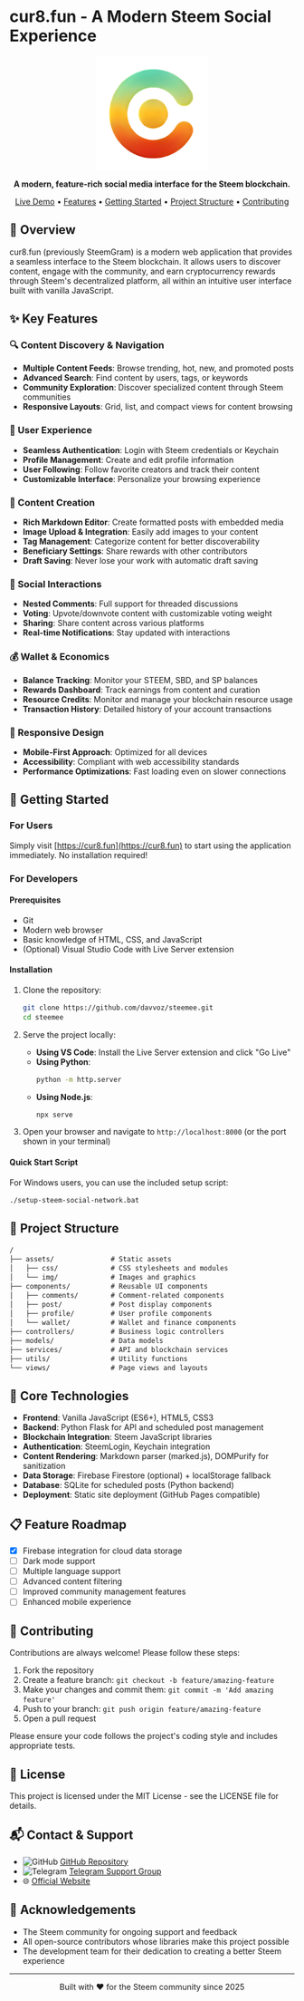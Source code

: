 # cur8.fun - A Modern Steem Social Experience

<p align="center">
  <img src="./assets/img/logo_tra.png" alt="cur8.fun Logo" width="200">
</p>

<p align="center">
  <strong>A modern, feature-rich social media interface for the Steem blockchain.</strong>
</p>

<p align="center">
  <a href="https://cur8.fun">Live Demo</a> •
  <a href="#key-features">Features</a> •
  <a href="#getting-started">Getting Started</a> •
  <a href="#project-structure">Project Structure</a> •
  <a href="#contributing">Contributing</a>
</p>

## 📖 Overview

cur8.fun (previously SteemGram) is a modern web application that provides a seamless interface to the Steem blockchain. It allows users to discover content, engage with the community, and earn cryptocurrency rewards through Steem's decentralized platform, all within an intuitive user interface built with vanilla JavaScript.

## ✨ Key Features

### 🔍 Content Discovery & Navigation
- **Multiple Content Feeds**: Browse trending, hot, new, and promoted posts
- **Advanced Search**: Find content by users, tags, or keywords
- **Community Exploration**: Discover specialized content through Steem communities
- **Responsive Layouts**: Grid, list, and compact views for content browsing

### 👤 User Experience
- **Seamless Authentication**: Login with Steem credentials or Keychain
- **Profile Management**: Create and edit profile information
- **User Following**: Follow favorite creators and track their content
- **Customizable Interface**: Personalize your browsing experience

### 📝 Content Creation
- **Rich Markdown Editor**: Create formatted posts with embedded media
- **Image Upload & Integration**: Easily add images to your content
- **Tag Management**: Categorize content for better discoverability
- **Beneficiary Settings**: Share rewards with other contributors
- **Draft Saving**: Never lose your work with automatic draft saving

### 💬 Social Interactions
- **Nested Comments**: Full support for threaded discussions
- **Voting**: Upvote/downvote content with customizable voting weight
- **Sharing**: Share content across various platforms
- **Real-time Notifications**: Stay updated with interactions

### 💰 Wallet & Economics
- **Balance Tracking**: Monitor your STEEM, SBD, and SP balances
- **Rewards Dashboard**: Track earnings from content and curation
- **Resource Credits**: Monitor and manage your blockchain resource usage
- **Transaction History**: Detailed history of your account transactions

### 📱 Responsive Design
- **Mobile-First Approach**: Optimized for all devices
- **Accessibility**: Compliant with web accessibility standards
- **Performance Optimizations**: Fast loading even on slower connections

## 🚀 Getting Started

### For Users

Simply visit [https://cur8.fun](https://cur8.fun) to start using the application immediately. No installation required!

### For Developers

#### Prerequisites
- Git
- Modern web browser
- Basic knowledge of HTML, CSS, and JavaScript
- (Optional) Visual Studio Code with Live Server extension

#### Installation

1. Clone the repository:
   ```bash
   git clone https://github.com/davvoz/steemee.git
   cd steemee
   ```

2. Serve the project locally:
   - **Using VS Code**: Install the Live Server extension and click "Go Live"
   - **Using Python**:
     ```bash
     python -m http.server
     ```
   - **Using Node.js**:
     ```bash
     npx serve
     ```

3. Open your browser and navigate to `http://localhost:8000` (or the port shown in your terminal)

#### Quick Start Script
For Windows users, you can use the included setup script:
```bash
./setup-steem-social-network.bat
```

## 🔧 Project Structure

```
/
├── assets/              # Static assets
│   ├── css/             # CSS stylesheets and modules
│   └── img/             # Images and graphics
├── components/          # Reusable UI components
│   ├── comments/        # Comment-related components
│   ├── post/            # Post display components
│   ├── profile/         # User profile components
│   └── wallet/          # Wallet and finance components
├── controllers/         # Business logic controllers
├── models/              # Data models
├── services/            # API and blockchain services
├── utils/               # Utility functions
└── views/               # Page views and layouts
```

## 🧩 Core Technologies

- **Frontend**: Vanilla JavaScript (ES6+), HTML5, CSS3
- **Backend**: Python Flask for API and scheduled post management
- **Blockchain Integration**: Steem JavaScript libraries
- **Authentication**: SteemLogin, Keychain integration
- **Content Rendering**: Markdown parser (marked.js), DOMPurify for sanitization
- **Data Storage**: Firebase Firestore (optional) + localStorage fallback
- **Database**: SQLite for scheduled posts (Python backend)
- **Deployment**: Static site deployment (GitHub Pages compatible)

## 📋 Feature Roadmap

- [x] Firebase integration for cloud data storage
- [ ] Dark mode support
- [ ] Multiple language support
- [ ] Advanced content filtering
- [ ] Improved community management features
- [ ] Enhanced mobile experience

## 👥 Contributing

Contributions are always welcome! Please follow these steps:

1. Fork the repository
2. Create a feature branch: `git checkout -b feature/amazing-feature`
3. Make your changes and commit them: `git commit -m 'Add amazing feature'`
4. Push to your branch: `git push origin feature/amazing-feature`
5. Open a pull request

Please ensure your code follows the project's coding style and includes appropriate tests.

## 📝 License

This project is licensed under the MIT License - see the LICENSE file for details.

## 📬 Contact & Support

- <img src="https://github.githubassets.com/images/modules/logos_page/GitHub-Mark.png" height="16" width="16" alt="GitHub"> [GitHub Repository](https://github.com/davvoz/steemee)
- <img src="https://telegram.org/img/t_logo.svg" height="16" width="16" alt="Telegram"> [Telegram Support Group](https://t.me/cur8support)
- 🌐 [Official Website](https://cur8.fun)

## 🙏 Acknowledgements

- The Steem community for ongoing support and feedback
- All open-source contributors whose libraries make this project possible
- The development team for their dedication to creating a better Steem experience

---

<p align="center">
  Built with ❤️ for the Steem community since 2025
</p>

